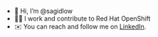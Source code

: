 - 👋 Hi, I’m @sagidlow
- 👩‍💻 I work and contribute to Red Hat OpenShift
- ✉️ You can reach and follow me on [LinkedIn](https://www.linkedin.com/in/samanthabgidlow/). 

<!---
sagidlow/sagidlow is a ✨ special ✨ repository because its `README.md` (this file) appears on your GitHub profile.
You can click the Preview link to take a look at your changes.
--->
